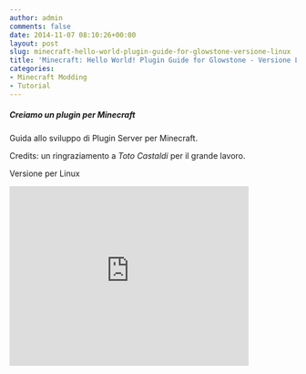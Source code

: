 ```yaml
---
author: admin
comments: false
date: 2014-11-07 08:10:26+00:00
layout: post
slug: minecraft-hello-world-plugin-guide-for-glowstone-versione-linux
title: 'Minecraft: Hello World! Plugin Guide for Glowstone - Versione Linux'
categories:
- Minecraft Modding
- Tutorial
---
```


##### Creiamo un plugin per Minecraft

Guida allo sviluppo di Plugin Server per Minecraft.

Credits: un ringraziamento a *Toto Castaldi* per il grande lavoro.

Versione per Linux
<iframe width="420" height="315" src="https://www.youtube.com/embed/94rFDo0s-bM" frameborder="0" allowfullscreen></iframe>
